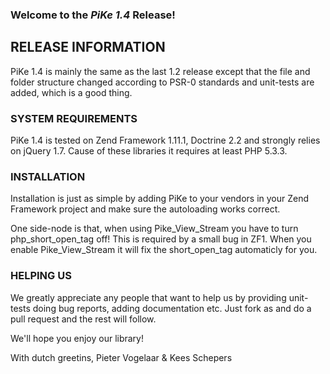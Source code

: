 ### Welcome to the *PiKe 1.4* Release!

## RELEASE INFORMATION

PiKe 1.4 is mainly the same as the last 1.2 release except that the 
file and folder structure changed according to PSR-0 standards and unit-tests
are added, which is a good thing. 


### SYSTEM REQUIREMENTS
PiKe 1.4 is tested on Zend Framework 1.11.1, Doctrine 2.2 and strongly 
relies on jQuery 1.7. Cause of these libraries it requires at least 
PHP 5.3.3. 

### INSTALLATION
Installation is just as simple by adding PiKe to your vendors in your 
Zend Framework project and make sure the autoloading works correct. 

One side-node is that, when using Pike_View_Stream you have to
turn php_short_open_tag off! This is required by a small bug in ZF1. When
you enable Pike_View_Stream it will fix the short_open_tag automaticly for you.

### HELPING US
We greatly appreciate any people that want to help us by providing unit-tests
doing bug reports, adding documentation etc. Just fork as and do a pull request
and the rest will follow. 

We'll hope you enjoy our library!

With dutch greetins,
Pieter Vogelaar & Kees Schepers
